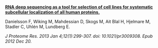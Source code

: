 [**RNA deep sequencing as a tool for selection of cell lines for systematic subcellular localization of all human proteins.**](https://www.ncbi.nlm.nih.gov/pubmed/23227862)

Danielsson F, Wiking M, Mahdessian D, Skogs M, Ait Blal H, Hjelmare M, Stadler C, Uhlén M, Lundberg E.

*J Proteome Res. 2013 Jan 4;12(1):299-307. doi: 10.1021/pr3009308. Epub 2012 Dec 20.*
